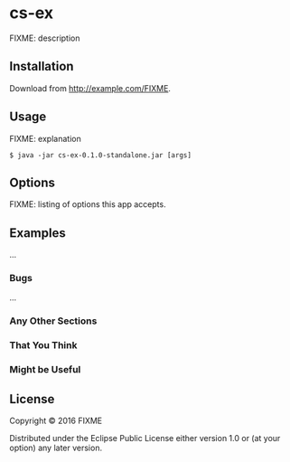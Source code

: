 # cs-ex

FIXME: description

## Installation

Download from http://example.com/FIXME.

## Usage

FIXME: explanation

    $ java -jar cs-ex-0.1.0-standalone.jar [args]

## Options

FIXME: listing of options this app accepts.

## Examples

...

### Bugs

...

### Any Other Sections
### That You Think
### Might be Useful

## License

Copyright © 2016 FIXME

Distributed under the Eclipse Public License either version 1.0 or (at
your option) any later version.
